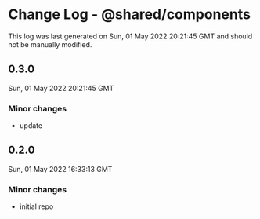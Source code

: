 # Change Log - @shared/components

This log was last generated on Sun, 01 May 2022 20:21:45 GMT and should not be manually modified.

## 0.3.0
Sun, 01 May 2022 20:21:45 GMT

### Minor changes

- update

## 0.2.0
Sun, 01 May 2022 16:33:13 GMT

### Minor changes

- initial repo

